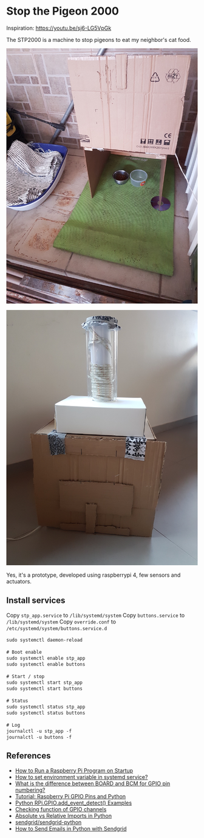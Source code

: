 # Stop the Pigeon 2000

Inspiration: <https://youtu.be/sj6-LG5VpGk>

The STP2000 is a machine to stop pigeons to eat my neighbor's cat food.

![](media/20200412_170935.jpg)

![](media/20200412_163549.jpg)

Yes, it's a prototype, developed using raspberrypi 4, few sensors and actuators.

## Install services

Copy `stp_app.service` to `/lib/systemd/system`
Copy `buttons.service` to `/lib/systemd/system`
Copy  `override.conf` to `/etc/systemd/system/buttons.service.d`

```shell script
sudo systemctl daemon-reload

# Boot enable
sudo systemctl enable stp_app
sudo systemctl enable buttons

# Start / stop
sudo systemctl start stp_app
sudo systemctl start buttons

# Status
sudo systemctl status stp_app
sudo systemctl status buttons

# Log
journalctl -u stp_app -f
journalctl -u buttons -f
```

## References

* [How to Run a Raspberry Pi Program on Startup](https://learn.sparkfun.com/tutorials/how-to-run-a-raspberry-pi-program-on-startup#method-3-systemd)
* [How to set environment variable in systemd service?](https://serverfault.com/questions/413397/how-to-set-environment-variable-in-systemd-service)
* [What is the difference between BOARD and BCM for GPIO pin numbering?](https://raspberrypi.stackexchange.com/questions/12966/what-is-the-difference-between-board-and-bcm-for-gpio-pin-numbering)
* [Tutorial: Raspberry Pi GPIO Pins and Python](https://makezine.com/projects/tutorial-raspberry-pi-gpio-pins-and-python/)
* [Python RPi.GPIO.add_event_detect() Examples](https://www.programcreek.com/python/example/98874/RPi.GPIO.add_event_detect)
* [Checking function of GPIO channels](https://sourceforge.net/p/raspberry-gpio-python/wiki/Checking%20function%20of%20GPIO%20channels/)
* [Absolute vs Relative Imports in Python](https://realpython.com/absolute-vs-relative-python-imports/)
* [sendgrid/sendgrid-python](https://github.com/sendgrid/sendgrid-python)
* [How to Send Emails in Python with Sendgrid](https://www.twilio.com/blog/how-to-send-emails-in-python-with-sendgrid)